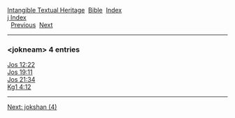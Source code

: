 [Intangible Textual Heritage](../../index)  [Bible](../index) 
[Index](index)   
[j Index](_j_)  
  [Previous](c06303)  [Next](c06305) 

------------------------------------------------------------------------

### &lt;jokneam&gt; 4 entries

[Jos 12:22](../kjv/jos012.htm#022)  
[Jos 19:11](../kjv/jos019.htm#011)  
[Jos 21:34](../kjv/jos021.htm#034)  
[Kg1 4:12](../kjv/kg1004.htm#012)  

------------------------------------------------------------------------

[Next: jokshan (4)](c06305)
